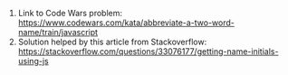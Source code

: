 1. Link to Code Wars problem: https://www.codewars.com/kata/abbreviate-a-two-word-name/train/javascript
2. Solution helped by this article from Stackoverflow: 
https://stackoverflow.com/questions/33076177/getting-name-initials-using-js